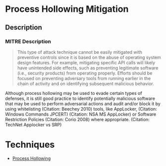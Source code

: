 
# Process Hollowing Mitigation

## Description

### MITRE Description

> This type of attack technique cannot be easily mitigated with preventive controls since it is based on the abuse of operating system design features. For example, mitigating specific API calls will likely have unintended side effects, such as preventing legitimate software (i.e., security products) from operating properly. Efforts should be focused on preventing adversary tools from running earlier in the chain of activity and on identifying subsequent malicious behavior. 

Although process hollowing may be used to evade certain types of defenses, it is still good practice to identify potentially malicious software that may be used to perform adversarial actions and audit and/or block it by using whitelisting (Citation: Beechey 2010) tools, like AppLocker, (Citation: Windows Commands JPCERT) (Citation: NSA MS AppLocker) or Software Restriction Policies (Citation: Corio 2008) where appropriate. (Citation: TechNet Applocker vs SRP)


# Techniques


* [Process Hollowing](../techniques/Process-Hollowing.md)

